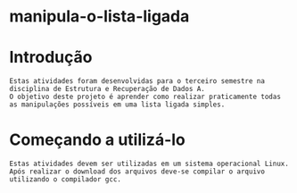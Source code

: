 # manipula-o-lista-ligada

# Introdução
```
Estas atividades foram desenvolvidas para o terceiro semestre na disciplina de Estrutura e Recuperação de Dados A.
O objetivo deste projeto é aprender como realizar praticamente todas as manipulações possíveis em uma lista ligada simples.
```
# Começando a utilizá-lo
```
Estas atividades devem ser utilizadas em um sistema operacional Linux.
Após realizar o download dos arquivos deve-se compilar o arquivo utilizando o compilador gcc.
```
